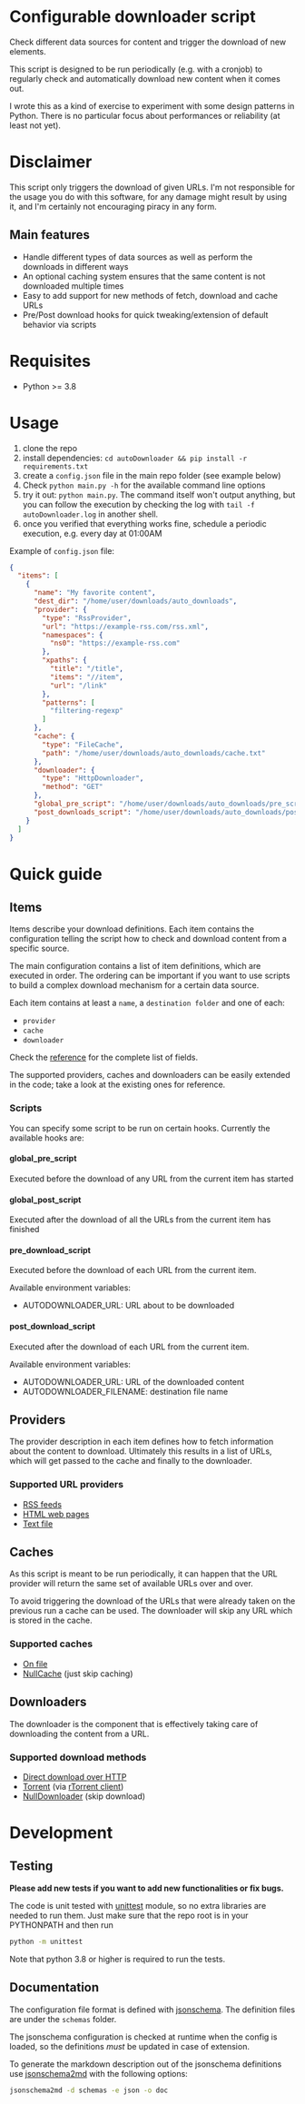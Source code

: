 # Configurable downloader script

Check different data sources for content and trigger the download of new elements.

This script is designed to be run periodically (e.g. with a cronjob) to regularly check and automatically download
new content when it comes out.

I wrote this as a kind of exercise to experiment with some design patterns in Python.
There is no particular focus about performances or reliability (at least not yet).

# Disclaimer

This script only triggers the download of given URLs. I'm not responsible for the usage you do with this software,
for any damage might result by using it, and I'm certainly not encouraging piracy in any form.

## Main features

 - Handle different types of data sources as well as perform the downloads in different ways
 - An optional caching system ensures that the same content is not downloaded multiple times
 - Easy to add support for new methods of fetch, download and cache URLs
 - Pre/Post download hooks for quick tweaking/extension of default behavior via scripts

# Requisites

 - Python >= 3.8

# Usage

 1. clone the repo
 2. install dependencies: `cd autoDownloader && pip install -r requirements.txt`
 3. create a `config.json` file in the main repo folder (see example below)
 4. Check `python main.py -h` for the available command line options
 5. try it out: `python main.py`. The command itself won't output anything, but you can follow the execution by checking the log with `tail -f autoDownloader.log` in another shell.
 6. once you verified that everything works fine, schedule a periodic execution, e.g. every day at 01:00AM

Example of `config.json` file:
```json
{
  "items": [
    {
      "name": "My favorite content",
      "dest_dir": "/home/user/downloads/auto_downloads",
      "provider": {
        "type": "RssProvider",
        "url": "https://example-rss.com/rss.xml",
        "namespaces": {
          "ns0": "https://example-rss.com"
        },
        "xpaths": {
          "title": "/title",
          "items": "//item",
          "url": "/link"
        },
        "patterns": [
          "filtering-regexp"
        ]
      },
      "cache": {
        "type": "FileCache",
        "path": "/home/user/downloads/auto_downloads/cache.txt"
      },
      "downloader": {
        "type": "HttpDownloader",
        "method": "GET"
      },
      "global_pre_script": "/home/user/downloads/auto_downloads/pre_script.sh",
      "post_downloads_script": "/home/user/downloads/auto_downloads/post_download.sh"
    }
  ]
}
```

# Quick guide

## Items

Items describe your download definitions. Each item contains the configuration
telling the script how to check and download content from a specific source.

The main configuration contains a list of item definitions, which are executed in order.
The ordering can be important if you want to use scripts to build a complex download mechanism for a certain data source.

Each item contains at least a `name`, a `destination folder` and one of each:
 - `provider`
 - `cache`
 - `downloader`

Check the [reference](doc/item.md) for the complete list of fields.

The supported providers, caches and downloaders can be easily extended in the code;
take a look at the existing ones for reference.

### Scripts

You can specify some script to be run on certain hooks. Currently the available hooks are:

#### global_pre_script

Executed before the download of any URL from the current item has started

#### global_post_script

Executed after the download of all the URLs from the current item has finished

#### pre_download_script

Executed before the download of each URL from the current item.

Available environment variables:
 - AUTODOWNLOADER_URL: URL about to be downloaded

#### post_download_script

Executed after the download of each URL from the current item.

Available environment variables:
 - AUTODOWNLOADER_URL: URL of the downloaded content
 - AUTODOWNLOADER_FILENAME: destination file name

## Providers

The provider description in each item defines how to fetch information about the content to download.
Ultimately this results in a list of URLs, which will get passed to the cache and finally to the downloader.

### Supported URL providers

 - [RSS feeds](doc/rssprovider.md)
 - [HTML web pages](doc/htmlprovider.md)
 - [Text file](doc/fileprovider.md)

## Caches

As this script is meant to be run periodically, it can happen that the URL provider will return the same set
of available URLs over and over.

To avoid triggering the download of the URLs that were already taken on the
previous run a cache can be used. The downloader will skip any URL which is stored in the cache.

### Supported caches

 - [On file](doc/filecache.md)
 - [NullCache](doc/nullcache.md) (just skip caching)

## Downloaders

The downloader is the component that is effectively taking care of downloading the content from a URL.

### Supported download methods

 - [Direct download over HTTP](doc/httpdownloader.md)
 - [Torrent](doc/torrentdownloader.md) (via [rTorrent client](https://github.com/rakshasa/rtorrent))
 - [NullDownloader](doc/nulldownloader.md) (skip download)

# Development

## Testing

**Please add new tests if you want to add new functionalities or fix bugs.**

The code is unit tested with [unittest](https://docs.python.org/3.8/library/unittest.html) module, so no extra libraries
are needed to run them. Just make sure that the repo root is in your PYTHONPATH and then run

```sh
python -m unittest
```

Note that python 3.8 or higher is required to run the tests.

## Documentation

The configuration file format is defined with [jsonschema](https://json-schema.org/). The definition files are under the `schemas` folder.

The jsonschema configuration is checked at runtime when the config is loaded, so the definitions _must_ be updated in case of extension.

To generate the markdown description out of the jsonschema definitions use [jsonschema2md](https://github.com/adobe/jsonschema2md) with the following options:

```sh
jsonschema2md -d schemas -e json -o doc
```